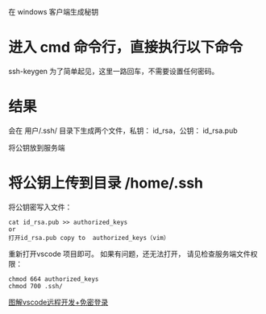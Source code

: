 在 windows 客户端生成秘钥
# 进入 cmd 命令行，直接执行以下命令
ssh-keygen
为了简单起见，这里一路回车，不需要设置任何密码。

# 结果
会在 用户/.ssh/ 目录下生成两个文件，私钥： id_rsa，公钥： id_rsa.pub

将公钥放到服务端
# 将公钥上传到目录 /home/.ssh 
将公钥密写入文件：
```
cat id_rsa.pub >> authorized_keys
or
打开id_rsa.pub copy to  authorized_keys（vim）
```

重新打开vscode 项目即可。
如果有问题，还无法打开， 请见检查服务端文件权限：
```
chmod 664 authorized_keys
chmod 700 .ssh/
```


[图解vscode远程开发+免密登录](https://zhuanlan.zhihu.com/p/439694736)

